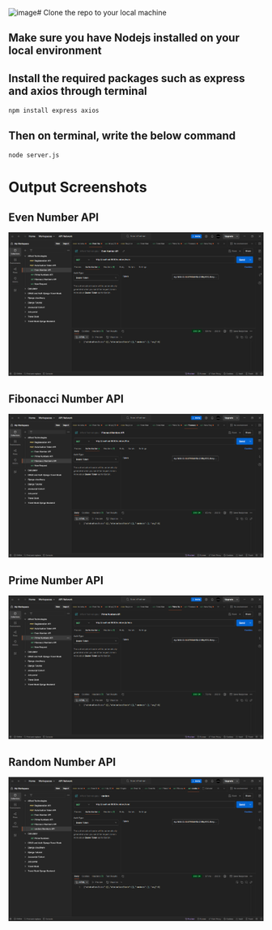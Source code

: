 ![image](https://github.com/user-attachments/assets/f2bee024-9737-4e42-998e-daaac9841617)# Clone the repo to your local machine
## Make sure you have Nodejs installed on your local environment
## Install the required packages such as express and axios through terminal

```
npm install express axios
```

## Then on terminal, write the below command
```
node server.js
```

# Output Screenshots

## Even Number API
![EvenNumberAPI](Even.png)

## Fibonacci Number API
![EvenNumberAPI](fibonacci.png)

## Prime Number API
![EvenNumberAPI](primes.png)

## Random Number API
![EvenNumberAPI](random.png)
